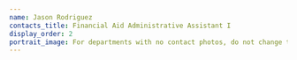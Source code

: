 ```yaml
---
name: Jason Rodriguez
contacts_title: Financial Aid Administrative Assistant I
display_order: 2
portrait_image: For departments with no contact photos, do not change this field.
---
```


